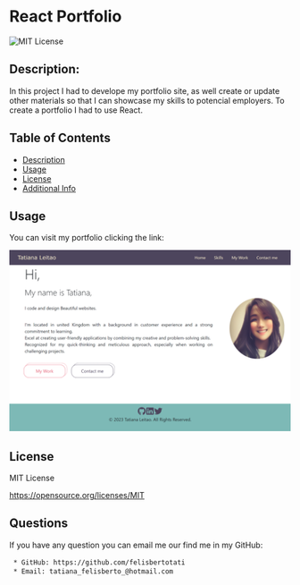 # React Portfolio

![MIT License](https://img.shields.io/badge/license-MIT-blue.svg)

## Description:

In this project I had to develope my portfolio site, as well create or update other materials so that I can showcase my skills to potencial employers. To create a portfolio I had to use React.

## Table of Contents

- [Description](#description)
- [Usage](#usage)
- [License](#license)
- [Additional Info](#github)

## Usage

You can visit my portfolio clicking the link:

![image](https://github.com/felisbertotati/react-portfolio/blob/main/src/images/screenshot.png?raw=true)

## License

MIT License

https://opensource.org/licenses/MIT

## Questions

If you have any question you can email me our find me in my GitHub:

     * GitHub: https://github.com/felisbertotati
     * Email: tatiana_felisberto_@hotmail.com
